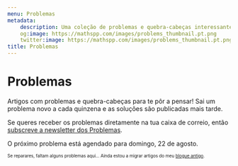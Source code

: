 ```yaml
---
menu: Problemas
metadata:
    description: Uma coleção de problemas e quebra-cabeças interessantes, com um problema novo a cada quinze dias.
    og:image: https://mathspp.com/images/problems_thumbnail.pt.png
    twitter:image: https://mathspp.com/images/problems_thumbnail.pt.png
title: Problemas
---
```


# Problemas

Artigos com problemas e quebra-cabeças para te pôr a pensar! Sai um problema novo a cada quinzena e as soluções são publicadas mais tarde.

Se queres receber os problemas diretamente na tua caixa de correio, então [subscreve a newsletter dos Problemas](https://mathspp.com/subscribe).

O próximo problema está agendado para domingo, 22 de agosto.

<sub><sup>Se reparares, faltam alguns problemas aqui... Ainda estou a migrar artigos do meu [blogue antigo](http://mathspp.blogspot.com).</sup></sub>
